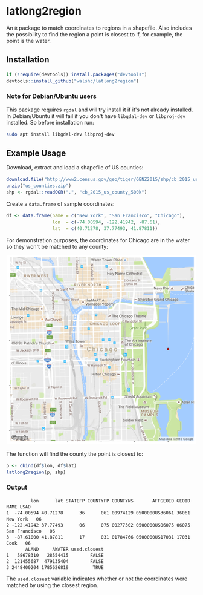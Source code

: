 # latlong2region
An `R` package to match coordinates to regions in a shapefile. Also includes
the possibility to find the region a point is closest to if, for example, the
point is the water.

## Installation

```r
if (!require(devtools)) install.packages("devtools")
devtools::install_github("walshc/latlong2region")
```

### Note for Debian/Ubuntu users
This package requires `rgdal` and will try install it if it's not already installed. In Debian/Ubuntu it will fail if you don't have `libgdal-dev` or `libproj-dev` installed. So before installation run:
```bash
sudo apt install libgdal-dev libproj-dev
```

## Example Usage
Download, extract and load a shapefile of US counties:
```r
download.file("http://www2.census.gov/geo/tiger/GENZ2015/shp/cb_2015_us_county_500k.zip", "us_counties.zip")
unzip("us_counties.zip")
shp <- rgdal::readOGR(".", "cb_2015_us_county_500k")
```
Create a `data.frame` of sample coordinates:
```r
df <- data.frame(name = c("New York", "San Francisco", "Chicago"),
                 lon  = c(-74.00594, -122.41942, -87.61),
                 lat  = c(40.71278, 37.77493, 41.87811))
```
For demonstration purposes, the coordinates for Chicago are in the water so they won't be matched to any county:


<div align="center">
<img src="https://github.com/walshc/latlong2region/blob/master/images/chicago.png?raw=true" width="500">
</div>

The function will find the county the point is closest to:

```r
p <- cbind(df$lon, df$lat)
latlong2region(p, shp)
```

### Output
```
         lon      lat STATEFP COUNTYFP COUNTYNS       AFFGEOID GEOID          NAME LSAD
1  -74.00594 40.71278      36      061 00974129 0500000US36061 36061      New York   06
2 -122.41942 37.77493      06      075 00277302 0500000US06075 06075 San Francisco   06
3  -87.61000 41.87811      17      031 01784766 0500000US17031 17031          Cook   06
       ALAND     AWATER used.closest
1   58678310   28554415        FALSE
2  121455687  479135404        FALSE
3 2448400204 1785626819         TRUE
```
The `used.closest` variable indicates whether or not the coordinates were matched by using the closest region.
